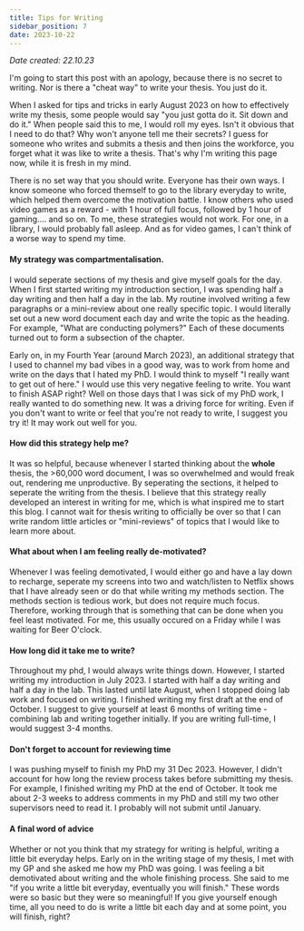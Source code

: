 ```yaml
---
title: Tips for Writing 
sidebar_position: 7
date: 2023-10-22
---
```


*Date created: 22.10.23*

I'm going to start this post with an apology, because there is no secret to writing. Nor is there a "cheat way" to write your thesis. You just do it. 

When I asked for tips and tricks in early August 2023 on how to effectively write my thesis, some people would say "you just gotta do it. Sit down and do it." When people said this to me, I would roll my eyes. Isn't it obvious that I need to do that? Why won't anyone tell me their secrets? I guess for someone who writes and submits a thesis and then joins the workforce, you forget what it was like to write a thesis. That's why I'm writing this page now, while it is fresh in my mind. 

There is no set way that you should write. Everyone has their own ways. I know someone who forced themself to go to the library everyday to write, which helped them overcome the motivation battle. I know others who used video games as a reward - with 1 hour of full focus, followed by 1 hour of gaming.... and so on. To me, these strategies would not work. For one, in a library, I would probably fall asleep. And as for video games, I can't think of a worse way to spend my time. 

#### My strategy was compartmentalisation.
 I would seperate sections of my thesis and give myself goals for the day. When I first started writing my introduction section, I was spending half a day writing and then half a day in the lab. My routine involved writing a few paragraphs or a mini-review about one really specific topic. I would literally set out a new word document each day and write the topic as the heading. For example, "What are conducting polymers?" Each of these documents turned out to form a subsection of the chapter. 

 Early on, in my Fourth Year (around March 2023), an additional strategy that I used to channel my bad vibes in a good way, was to work from home and write on the days that I hated my PhD. I would think to myself "I really want to get out of here." I would use this very negative feeling to write. You want to finish ASAP right? Well on those days that I was sick of my PhD work, I really wanted to do something new. It was a driving force for writing. Even if you don't want to write or feel that you're not ready to write, I suggest you try it! It may work out well for you. 

#### How did this strategy help me?
It was so helpful, because whenever I started thinking about the **whole** thesis, the >60,000 word document, I was so overwhelmed and would freak out, rendering me unproductive. By seperating the sections, it helped to seperate the writing from the thesis. I believe that this strategy really developed an interest in writing for me, which is what inspired me to start this blog. I cannot wait for thesis writing to officially be over so that I can write random little articles or "mini-reviews" of topics that I would like to learn more about. 

#### What about when I am feeling really de-motivated?
Whenever I was feeling demotivated, I would either go and have a lay down to recharge, seperate my screens into two and watch/listen to Netflix shows that I have already seen or do that while writing my methods section. The methods section is tedious work, but does not require much focus. Therefore, working through that is something that can be done when you feel least motivated. For me, this usually occured on a Friday while I was waiting for Beer O'clock. 

#### How long did it take me to write?
Throughout my phd, I would always write things down. However, I started writing my introduction in July 2023. I started with half a day writing and half a day in the lab. This lasted until late August, when I stopped doing lab work and focused on writing. I finished writing my first draft at the end of October. I suggest to give yourself at least 6 months of writing time - combining lab and writing together initially. If you are writing full-time, I would suggest 3-4 months. 

#### Don't forget to account for reviewing time
I was pushing myself to finish my PhD my 31 Dec 2023. However, I didn't account for how long the review process takes before submitting my thesis. For example, I finished writing my PhD at the end of October. It took me about 2-3 weeks to address comments in my PhD and still my two other supervisors need to read it. I probably will not submit until January.

#### A final word of advice
Whether or not you think that my strategy for writing is helpful, writing a little bit everyday helps. Early on in the writing stage of my thesis, I met with my GP and she asked me how my PhD was going. I was feeling a bit demotivated about writing and the whole finishing process. She said to me "if you write a little bit everyday, eventually you will finish." These words were so basic but they were so meaningful! If you give yourself enough time, all you need to do is write a little bit each day and at some point, you will finish, right? 

